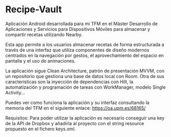 # Recipe-Vault

Aplicación Android desarrollada para mi TFM en el Máster Desarrollo de Aplicaciones y Servicios para Dispositivos Móviles para almacenar y compartir recetas utilizando Nearby.

Esta app permite a los usuarios almacenar recetas de forma estructurada a través de una interfaz que utiliza componentes de diseño modernos centrados en la navegación por gestos, el aprovechamiento del espacio en pantalla y el uso de animaciones.

La aplicación sigue Clean Architecture, patrón de presentación MVVM, con un repositorio que gestiona una base de datos local con Room. Otra de sus características son la inyección de dependencias con Hilt, la automatización y programación de tareas con WorkManager, modelo Single Activity...

Puedes ver como funciona la aplicación y su interfaz consultando la memoria del TFM en el siguiente enlace: https://oa.upm.es/68165/

Requisitos: Para poder utilizar la aplicación es necesario conseguir una key de la API de Dropbox y añadirla al proyecto con el string resource propuesto en el fichero keys.xml.
